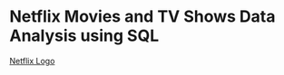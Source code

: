 # Netflix Movies and TV Shows Data Analysis using SQL
[Netflix Logo](https://github.com/chauhanshallu/netflix_sql_project/blob/main/logo.png)
